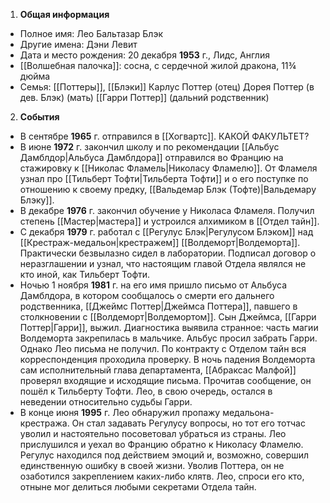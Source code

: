 1. **Общая информация**
 - Полное имя: Лео Бальтазар Блэк
 - Другие имена: Дэни Левит
 - Дата и место рождения: 20 декабря **1953** г., Лидс, Англия
 - [[Волшебная палочка]]: сосна, с сердечной жилой дракона, 11¾ дюйма
 - Семья: [[Поттеры]], [[Блэки]]
	Карлус Поттер (отец)
	Дорея Поттер (в дев. Блэк) (мать)
	[[Гарри Поттер]] (дальний родственник)

2. **События**
 - В сентябре **1965** г. отправился в [[Хогвартс]]. КАКОЙ ФАКУЛЬТЕТ?
 - В июне **1972** г. закончил школу и по рекомендации [[Альбус Дамблдор|Альбуса Дамблдора]] отправился во Францию на стажировку к [[Николас Фламель|Николасу Фламелю]]. От Фламеля узнал про [[Тильберт Тофти|Тильберта Тофти]] и о его поступке по отношению к своему предку, [[Вальдемар Блэк (Тофте)|Вальдемару Блэку]].
 - В декабре **1976** г. закончил обучение у Николаса Фламеля. Получил степень [[Мастер|мастера]] и устроился алхимиком в [[Отдел тайн]].
 - С декабря **1979** г. работал с [[Регулус Блэк|Регулусом Блэком]] над [[Крестраж-медальон|крестражем]] [[Волдеморт|Волдеморта]]. Практически безвылазно сидел в лаборатории. Подписал договор о неразглашении и узнал, что настоящим главой Отдела являлся не кто иной, как Тильберт Тофти.
 - Ночью 1 ноября **1981** г. на его имя пришло письмо от Альбуса Дамблдора, в котором сообщалось о смерти его дальнего родственника, [[Джеймс Поттер|Джеймса Поттера]], павшего в столкновении с [[Волдеморт|Волдемортом]]. Сын Джеймса, [[Гарри Поттер|Гарри]], выжил. Диагностика выявила странное: часть магии Волдеморта закрепилась в мальчике. Альбус просил забрать Гарри. Однако Лео письма не получил. По контракту с Отделом тайн вся корреспонденция проходила проверку. В ночь падения Волдеморта сам исполнительный глава департамента, [[Абраксас Малфой]] проверял входящие и исходящие письма. Прочитав сообщение, он пошёл к Тильберту Тофти. Лео, в свою очередь, остался в неведении относительно судьбы Гарри.
 - В конце июня **1995** г. Лео обнаружил пропажу медальона-крестража. Он стал задавать Регулусу вопросы, но тот его тотчас уволил и настоятельно посоветовал убраться из страны. Лео прислушился и уехал во Францию обратно к Николасу Фламелю. Регулус находился под действием эмоций и, возможно, совершил единственную ошибку в своей жизни. Уволив Поттера, он не озаботился закреплением каких-либо клятв. Лео, спроси его кто, отныне мог делиться любыми секретами Отдела тайн.